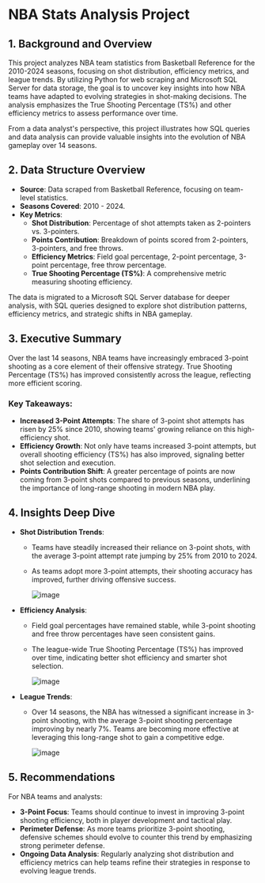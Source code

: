 # NBA Stats Analysis Project

## 1. Background and Overview

This project analyzes NBA team statistics from Basketball Reference for the 2010-2024 seasons, focusing on shot distribution, efficiency metrics, and league trends. By utilizing Python for web scraping and Microsoft SQL Server for data storage, the goal is to uncover key insights into how NBA teams have adapted to evolving strategies in shot-making decisions. The analysis emphasizes the True Shooting Percentage (TS%) and other efficiency metrics to assess performance over time.

From a data analyst's perspective, this project illustrates how SQL queries and data analysis can provide valuable insights into the evolution of NBA gameplay over 14 seasons.

## 2. Data Structure Overview

- **Source**: Data scraped from Basketball Reference, focusing on team-level statistics.
- **Seasons Covered**: 2010 - 2024.
- **Key Metrics**:
  - **Shot Distribution**: Percentage of shot attempts taken as 2-pointers vs. 3-pointers.
  - **Points Contribution**: Breakdown of points scored from 2-pointers, 3-pointers, and free throws.
  - **Efficiency Metrics**: Field goal percentage, 2-point percentage, 3-point percentage, free throw percentage.
  - **True Shooting Percentage (TS%)**: A comprehensive metric measuring shooting efficiency.

The data is migrated to a Microsoft SQL Server database for deeper analysis, with SQL queries designed to explore shot distribution patterns, efficiency metrics, and strategic shifts in NBA gameplay.

## 3. Executive Summary

Over the last 14 seasons, NBA teams have increasingly embraced 3-point shooting as a core element of their offensive strategy. True Shooting Percentage (TS%) has improved consistently across the league, reflecting more efficient scoring.

### Key Takeaways:
- **Increased 3-Point Attempts**: The share of 3-point shot attempts has risen by 25% since 2010, showing teams' growing reliance on this high-efficiency shot.
- **Efficiency Growth**: Not only have teams increased 3-point attempts, but overall shooting efficiency (TS%) has also improved, signaling better shot selection and execution.
- **Points Contribution Shift**: A greater percentage of points are now coming from 3-point shots compared to previous seasons, underlining the importance of long-range shooting in modern NBA play.

## 4. Insights Deep Dive

- **Shot Distribution Trends**:
  - Teams have steadily increased their reliance on 3-point shots, with the average 3-point attempt rate jumping by 25% from 2010 to 2024.
  - As teams adopt more 3-point attempts, their shooting accuracy has improved, further driving offensive success.

    ![image](https://github.com/user-attachments/assets/15d80c45-d940-4027-9086-a98fab3c85ec)

- **Efficiency Analysis**:
  - Field goal percentages have remained stable, while 3-point shooting and free throw percentages have seen consistent gains.
  - The league-wide True Shooting Percentage (TS%) has improved over time, indicating better shot efficiency and smarter shot selection.
 
    ![image](https://github.com/user-attachments/assets/6d38af68-c255-4ea5-bbcc-c38760f0ae3d)

- **League Trends**:
  - Over 14 seasons, the NBA has witnessed a significant increase in 3-point shooting, with the average 3-point shooting percentage improving by nearly 7%. Teams are becoming more effective at leveraging this long-range shot to gain a competitive edge.
 
    ![image](https://github.com/user-attachments/assets/c979b3a7-82e8-4dc9-a15f-c19426142803)


## 5. Recommendations

For NBA teams and analysts:
- **3-Point Focus**: Teams should continue to invest in improving 3-point shooting efficiency, both in player development and tactical play.
- **Perimeter Defense**: As more teams prioritize 3-point shooting, defensive schemes should evolve to counter this trend by emphasizing strong perimeter defense.
- **Ongoing Data Analysis**: Regularly analyzing shot distribution and efficiency metrics can help teams refine their strategies in response to evolving league trends.

